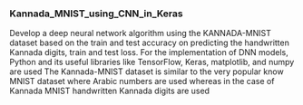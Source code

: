 ### Kannada_MNIST_using_CNN_in_Keras
Develop a deep neural network algorithm using the KANNADA-MNIST dataset based on the train and test accuracy on predicting the handwritten Kannada digits, train and test loss. For the implementation of DNN models, Python and its useful libraries like TensorFlow, Keras, matplotlib, and numpy are used
The Kannada-MNIST dataset is similar to the very popular know MNIST dataset where Arabic numbers are used whereas in the case of Kannada MNIST handwritten Kannada digits are used
